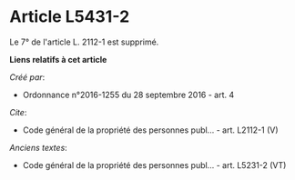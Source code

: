 # Article L5431-2

Le 7° de l'article L. 2112-1 est supprimé.

**Liens relatifs à cet article**

_Créé par_:

  - Ordonnance n°2016-1255 du 28 septembre 2016 - art. 4

_Cite_:

  - Code général de la propriété des personnes publ... - art. L2112-1 (V)

_Anciens textes_:

  - Code général de la propriété des personnes publ... - art. L5231-2 (VT)
